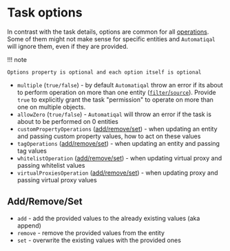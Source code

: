 # Task options

In contrast with the task details, options are common for all [operations](./operations-list.md). Some of them might not make sense for specific entities and `Automatiqal` will ignore them, even if they are provided.

!!! note

    Options property is optional and each option itself is optional

- `multiple` (`true/false`) - by default `Automatiqal` throw an error if its about to perform operation on more than one entity ([`filter`/`source`](./filter-source.md)). Provide `true` to explicitly grant the task "permission" to operate on more than one on multiple objects.
- `allowZero` (`true/false`) - `Automatiqal` will throw an error if the task is about to be performed on 0 entities
- `customPropertyOperations` ([add/remove/set](#addremoveset)) - when updating an entity and passing custom property values, how to act on these values
- `tagOperations` ([add/remove/set](#addremoveset)) - when updating an entity and passing tag values
- `whitelistOperation` ([add/remove/set](#addremoveset)) - when updating virtual proxy and passing whitelist values
- `virtualProxiesOperation` ([add/remove/set](#addremoveset)) - when updating proxy and passing virtual proxy values

## Add/Remove/Set

- `add` - add the provided values to the already existing values (aka append)
- `remove` - remove the provided values from the entity
- `set` - overwrite the existing values with the provided ones
